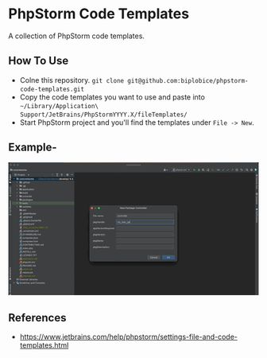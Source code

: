 # PhpStorm Code Templates

A collection of PhpStorm code templates.

## How To Use
- Colne this repository. `git clone git@github.com:biplobice/phpstorm-code-templates.git`
- Copy the code templates you want to use and paste into `~/Library/Application\ Support/JetBrains/PhpStormYYYY.X/fileTemplates/`
- Start PhpStorm project and you'll find the templates under `File -> New`.

## Example-

![Example](resources/example.gif?raw=true "Example")

## References
- https://www.jetbrains.com/help/phpstorm/settings-file-and-code-templates.html